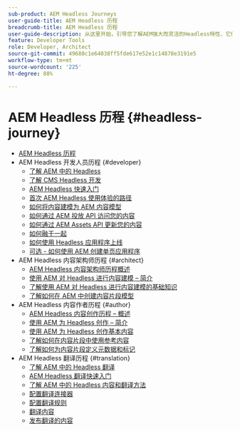```yaml
---
sub-product: AEM Headless Journeys
user-guide-title: AEM Headless 历程
breadcrumb-title: AEM Headless 历程
user-guide-description: 从这里开始，引导您了解AEM强大而灵活的Headless特性、它们的功能以及如何在您的项目中使用它们。
feature: Developer Tools
role: Developer, Architect
source-git-commit: 49688c1e64038ff5fde617e52e1c14878e3191e5
workflow-type: tm+mt
source-wordcount: '225'
ht-degree: 88%

---
```



# AEM Headless 历程 {#headless-journey}

+ [AEM Headless 历程](/help/journey-headless/home.md)
+ AEM Headless 开发人员历程 {#developer}
   + [了解 AEM 中的 Headless](developer/overview.md)
   + [了解 CMS Headless 开发](developer/learn-about.md)
   + [AEM Headless 快速入门](developer/getting-started.md)
   + [首次 AEM Headless 使用体验的路径](developer/path-to-first-experience.md)
   + [如何将内容建模为 AEM 内容模型](developer/model-your-content.md)
   + [如何通过 AEM 投放 API 访问您的内容](developer/access-your-content.md)
   + [如何通过 AEM Assets API 更新您的内容](developer/update-your-content.md)
   + [如何融于一起](developer/put-it-all-together.md)
   + [如何使用 Headless 应用程序上线](developer/go-live.md)
   + [可选 - 如何使用 AEM 创建单页应用程序](developer/create-spa.md)
+ AEM Headless 内容架构师历程 {#architect}
   + [AEM Headless 内容架构师历程概述](architect/overview.md)
   + [使用 AEM 对 Headless 进行内容建模 – 简介](architect/introduction.md)
   + [了解使用 AEM 对 Headless 进行内容建模的基础知识](architect/basics.md)
   + [了解如何在 AEM 中创建内容片段模型](architect/model-structure.md)
+ AEM Headless 内容作者历程 {#author}
   + [AEM Headless 内容创作历程 – 概述](author/overview.md)
   + [使用 AEM 为 Headless 创作 – 简介](author/introduction.md)
   + [使用 AEM 为 Headless 创作基本内容](author/basics.md)
   + [了解如何在内容片段中使用参考内容](author/references.md)
   + [了解如何为内容片段定义元数据和标记](author/metadata-tagging.md)
+ AEM Headless 翻译历程 {#translation}
   + [了解 AEM 中的 Headless 翻译](translation/overview.md)
   + [AEM Headless 翻译快速入门](translation/getting-started.md)
   + [了解 AEM 中的 Headless 内容和翻译方法](translation/learn-about.md)
   + [配置翻译连接器](translation/configure-connector.md)
   + [配置翻译规则](translation/translation-rules.md)
   + [翻译内容](translation/translate-content.md)
   + [发布翻译的内容](translation/publish-content.md)
